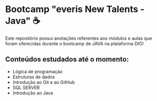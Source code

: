#  Bootcamp "everis New Talents - Java" :coffee:

Este repositório possui anotações referentes aos módulos e aulas que foram oferecidas durante o bootcamp de JAVA na plataforma DIO!

## Conteúdos estudados até o momento:

- Lógica de programação
- Estruturas de dados
- Introdução ao Git e ao GitHub
- SQL SERVER
- Introdução ao Java

